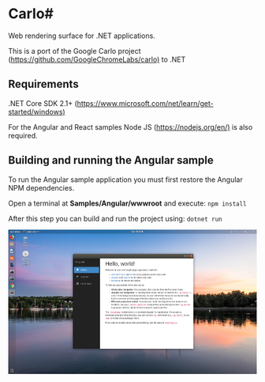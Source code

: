 # Carlo# #

Web rendering surface for .NET applications.

This is a port of the Google Carlo project (<https://github.com/GoogleChromeLabs/carlo)> to .NET

## Requirements ##

.NET Core SDK 2.1+ (<https://www.microsoft.com/net/learn/get-started/windows)>

For the Angular and React samples Node JS (<https://nodejs.org/en/)> is also required.

## Building and running the Angular sample ##

To run the Angular sample application you must first restore the Angular NPM dependencies.

Open a terminal at **Samples/Angular/wwwroot** and execute:
`npm install`

After this step you can build and run the project using:
`dotnet run`

![alt text](Samples/LinuxAngular01.png "CefAdapter.NET Running Angular sample on Linux")